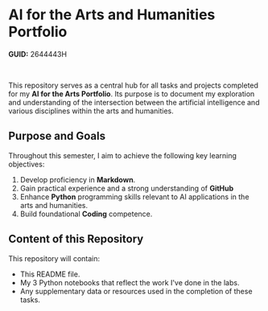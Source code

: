 # AI for the Arts and Humanities Portfolio

**GUID:** 2644443H

<br>

This repository serves as a central hub for all tasks and projects completed for my **AI for the Arts Portfolio**. Its purpose is to document my exploration and understanding of the intersection between the artificial intelligence and various disciplines within the arts and humanities.

## Purpose and Goals

Throughout this semester, I aim to achieve the following key learning objectives:

1.  Develop proficiency in **Markdown**.
2.  Gain practical experience and a strong understanding of **GitHub**
3.  Enhance **Python** programming skills relevant to AI applications in the arts and humanities.
4.  Build foundational **Coding** competence.

## Content of this Repository

This repository will contain:

* This README file.
* My 3 Python notebooks that reflect the work I've done in the labs.
* Any supplementary data or resources used in the completion of these tasks.
